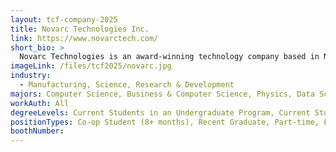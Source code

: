 ```yaml
---
layout: tcf-company-2025
title: Novarc Technologies Inc.
link: https://www.novarctech.com/
short_bio: >
  Novarc Technologies is an award-winning technology company based in North Vancouver, B.C. Since opening its doors in 2013, Novarc has built advanced collaborative welding robots for pipe welding applications. Novarc uses sensor-based controls and computer vision with cutting-edge software and hardware to improve the quality and efficiency of pipe welding. Our main product is a state-of-art collaborative robot that is currently being shipped internationally.
imageLink: /files/tcf2025/novarc.jpg
industry:
  - Manufacturing, Science, Research & Development
majors: Computer Science, Business & Computer Science, Physics, Data Science, Computer Engineering, Electrical Engineering, Engineering Physics, Mechanical Engineering, Other Engineering
workAuth: All
degreeLevels: Current Students in an Undergraduate Program, Current Students in a Masters Program, Current Students in a Phd Program, Graduated with an Undergraduate Degree, Graduated with a Graduate Degree (Masters or Phd)
positionTypes: Co-op Student (8+ months), Recent Graduate, Part-time, Full-time
boothNumber:
---
```

